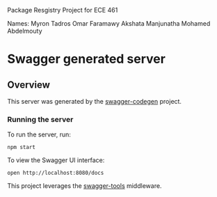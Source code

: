 Package Resgistry Project for ECE 461

Names: Myron Tadros Omar Faramawy Akshata Manjunatha Mohamed Abdelmouty

# Swagger generated server

## Overview
This server was generated by the [swagger-codegen](https://github.com/swagger-api/swagger-codegen) project.

### Running the server
To run the server, run:

```
npm start
```

To view the Swagger UI interface:

```
open http://localhost:8080/docs
```

This project leverages the [swagger-tools](https://github.com/apigee-127/swagger-tools) middleware.
